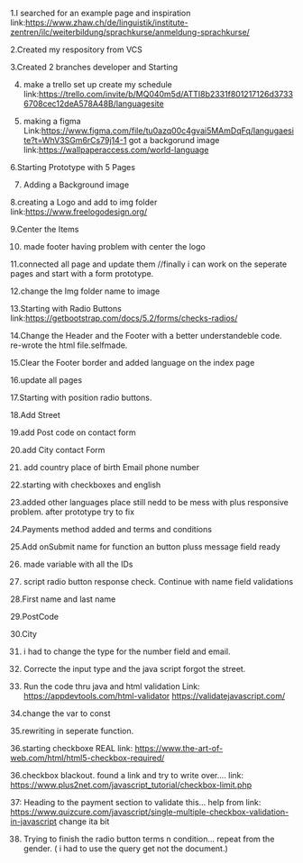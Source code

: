 1.I searched for an example page and inspiration
link:https://www.zhaw.ch/de/linguistik/institute-zentren/ilc/weiterbildung/sprachkurse/anmeldung-sprachkurse/

2.Created my respository from VCS

3.Created 2 branches developer and Starting

4. make a trello set up create my schedule link:https://trello.com/invite/b/MQ040m5d/ATTI8b2331f801217126d37336708cec12deA578A48B/languagesite

5. making a figma Link:https://www.figma.com/file/tu0azq00c4gvai5MAmDqFq/langugaesite?t=WhV3SGm6rCs79j14-1
got a backgorund image link:https://wallpaperaccess.com/world-language

6.Starting Prototype with 5 Pages

7. Adding a Background image
 
8.creating a Logo and add to img folder link:https://www.freelogodesign.org/

9.Center the Items

10. made footer having problem with center the logo

11.connected all page and update them
//finally i can work on the seperate pages and start with a form prototype.

12.change the Img folder name to image

13.Starting with Radio Buttons link:https://getbootstrap.com/docs/5.2/forms/checks-radios/

14.Change the Header and the Footer with a better understandeble code. re-wrote the html file.selfmade.

15.Clear the Footer border and added language on the index page

16.update all pages

17.Starting with position radio buttons.

18.Add Street

19.add Post code on contact form

20.add City contact Form

21. add country place of birth Email phone number

22.starting with checkboxes and english

23.added other languages place still nedd to be mess with plus responsive problem. after prototype try to fix

24.Payments method added and terms and conditions

25.Add onSubmit name for function an button pluss message field ready

26. made variable with all the IDs

27. script radio button response check. Continue with name field validations

28.First name and last name

29.PostCode

30.City

31. i had to change the type for the number field and email.

32. Correcte the input type and the java script forgot the street.

33. Run the code thru java and html validation Link:
https://appdevtools.com/html-validator
https://validatejavascript.com/

34.change the var to const

35.rewriting in seperate function.

36.starting checkboxe REAL link:
https://www.the-art-of-web.com/html/html5-checkbox-required/

36.checkbox blackout. found a link and try to write over.... link:
https://www.plus2net.com/javascript_tutorial/checkbox-limit.php

37: Heading to the payment section to validate this...
help from link:
https://www.quizcure.com/javascript/single-multiple-checkbox-validation-in-javascript
change ita bit

38. Trying to finish the radio button terms n condition...
repeat from the gender. ( i had to use the query get not the document.)
